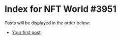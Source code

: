 # Index for NFT World #3951
Posts will be displayed in the order below:

- [Your first post](./001-first.md)

